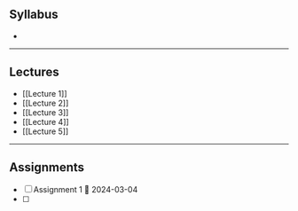 ## Syllabus
- 

---
## Lectures 
- [[Lecture 1]]
- [[Lecture 2]]
- [[Lecture 3]]
- [[Lecture 4]]
- [[Lecture 5]]

---
## Assignments
- [ ] Assignment 1 📅 2024-03-04
- [ ] 